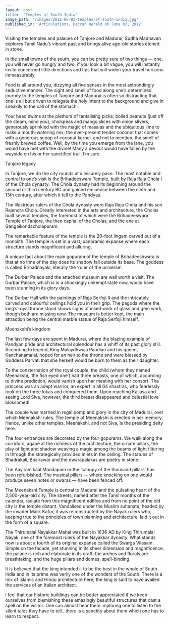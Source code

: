 ```yaml
---
layout: post
title:  "Temples of South India"
image_path: '/images/2012-06-03-temples-of-south-india.jpg'
published_in: 'Articulations, Deccan Herald on June 03, 2012'
---
```


Visiting the temples and palaces of Tanjore and Madurai, Sudha Madhavan explores Tamil Nadu’s vibrant past and brings alive age-old stories etched in stone.

In the small towns of the south, you can be pretty sure of two things — one, you will never go hungry and two, if you look a bit vague, you will instantly invite concerned little directions and tips that will widen your travel horizons immeasurably. <!--more-->

Food is all around you, dizzying all five senses in the most astoundingly seductive manner. The sight and smell of food along one’s determined journey to the temples of Tanjore and Madurai is often so distracting that one is all but driven to relegate the holy intent to the background and give in sneakily to the call of the stomach.

Your head swims at the plethora of tantalising picks; boiled peanuts (just off the steam, mind you), chickpeas and mango slices with onion slivers, generously sprinkled with the magic of masalas and the ubiquitous lime to make a mouth-watering mix; the ever-present tender coconut that  comes with a generous scoop of coconut kernel, and not to mention, the smell of freshly brewed coffee. Well, by the time you emerge from the lane, you would have met with the divine! Many a devout would have fallen by the wayside on his or her sanctified trail, I’m sure.

Tanjore legacy

In Tanjore, we do the city rounds at a leisurely pace. The most notable and central to one’s visit is the Brihadeeswara Temple, built by Raja Raja Chola I of the Chola dynasty. The Chola dynasty had its beginning around the second or third century BC and gained eminence between the ninth and 13th century, after which it fell to the Pandyas.

The illustrious rulers of the Chola dynasty were Raja Raja Chola and his son Rajendra Chola. Greatly interested in the arts and architecture, the Cholas built several temples, the foremost of which were the Brihadeeswara Temple of Tanjore, the then capital of the Cholas, and the one at Gangaikondacholapuram.

The remarkable feature of the temple is the 20-foot lingam carved out of a monolith. The temple is set in a vast, panoramic expanse where each structure stands magnificent and alluring.

A unique fact about the main gopuram of the temple of Brihadeeshwara is that at no time of the day does its shadow fall outside its base. The goddess is called Brihadnayaki, literally the ‘ruler of the universe’.

The Durbar Palace and the attached museum are well worth a visit. The Durbar Palace, which is in a shockingly unkempt state now, would have been stunning in its glory days.

The Durbar Hall with the paintings of Raja Serfoji II and the intricately carved and colourful ceilings hold you in their grip. The pagoda where the king’s royal throne stood shows signs of inlaid work of glass and gem work, though both are missing now. The museum is better kept, the main attraction being the central marble statue of Raja Serfoji himself.

Meenakshi’s kingdom

The last few days are spent in Madurai, where the blazing example of Pandyan pride and architectural splendour has a whiff of its past glory still. According to legend, King Malaydhwaja Pandian and his queen, Kanchanamalai, hoped for an heir to the throne and were blessed by Goddess Parvati that she herself would be born to them as their daughter.

To the consternation of the royal couple, the child (whom they named Meenakshi, ‘the fish eyed one’) had three breasts, one of which, according to divine prediction, would vanish upon her meeting with her consort. The princess was an adept warrior, an expert in all 64 shastras, who fearlessly took on the three lokas and conquered them. Upon reaching Kailasa and seeing Lord Siva, however, the third breast disappeared and celestial love blossomed!

The couple was married in regal pomp and glory in the city of Madurai, over which Meenakshi rules. The temple of Meenakshi is erected in her memory. Hence, unlike other temples, Meenakshi, and not Siva, is the presiding deity here.

The four entrances are decorated by the four gopurams. We walk along the corridors, agape at the richness of the architecture, the ornate pillars, the play of light and shadow weaving a magic among the beams of light filtering in through the strategically provided inlets in the ceiling. The statues of Bhadrakali, Bhairawar and the dwarapalakas are poetry in stone.

The Aayiram kaal Mandapam or the ‘canopy of the thousand pillars’ has been refurbished. The musical pillars — where knocking on one would produce seven notes or swaras — have been fenced off.

The Meenakshi Temple is central to Madurai and the pulsating heart of the 2,500-year-old city. The streets, named after the Tamil months of the calendar, radiate from this magnificent edifice and from no point of the old city is the temple distant. Vandalised under the Muslim sultanate, headed by the invader Malik Kafur, it was reconstructed by the Nayak rulers who, keeping true to the principles of town planning and architecture, laid it out in the form of a square.

The Thirumalai Nayakkar Mahal was built in 1636 AD by King Thirumalai Nayak, one of the foremost rulers of the Nayakkar dynasty. What stands now is about a fourth of its original expanse called the Swarga Vilasam. Simple on the facade, yet stunning in its sheer dimension and magnificence, the palace is rich and elaborate in its craft; the arches and florals are breathtaking, and the huge pillars and domes, spell-binding.

It is believed that the king intended it to be the best in the whole of South India and in its prime was verily one of the wonders of the South. There is a mix of Islamic and Hindu architecture here; the king is said to have availed the services of an Italian architect.

I feel that our historic buildings can be better appreciated if we keep ourselves from blemishing these amazingly beautiful structures that cast a spell on the visitor. One can almost hear them imploring one to listen to the silent tales they have to tell...there is a sanctity about them which one has to learn to respect.

